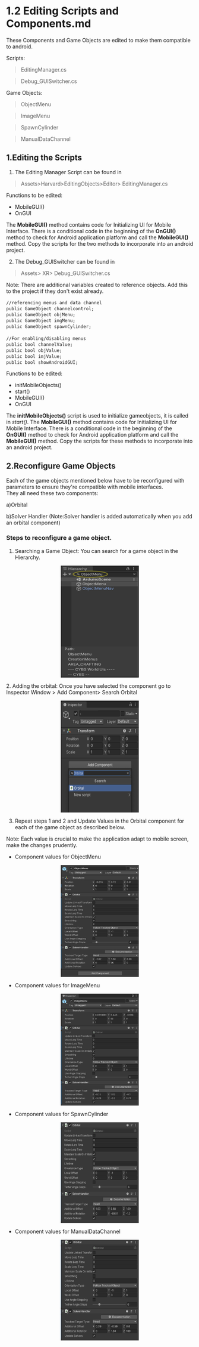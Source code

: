 # 1.2 Editing Scripts and Components.md


These Components and Game Objects are edited to make them compatible to android.

Scripts: 
>EditingManager.cs

>Debug_GUISwitcher.cs

Game Objects:
>ObjectMenu

>ImageMenu

>SpawnCylinder

>ManualDataChannel


## 1.Editing the Scripts

1) The Editing Manager Script can be found in 
>Assets>Harvard>EditingObjects>Editor> EditingManager.cs


Functions to be edited: 
* MobileGUI()
* OnGUI


The **MobileGUI()** method contains code for Initializing UI for Mobile Interface. There is a conditional code in the beginning of the **OnGUI()** method to check for Android application platform and call the **MobileGUI()** method. Copy the scripts for the two methods to incorporate into an android project. 

2) The Debug_GUISwitcher can be found in 

> Assets> XR> Debug_GUISwitcher.cs

Note: There are additional variables created to reference objects. Add this to the project if they don't exist already. 

    //referencing menus and data channel 
    public GameObject channelcontrol;
    public GameObject objMenu;
    public GameObject imgMenu;
    public GameObject spawnCylinder;

    //For enabling/disabling menus 
    public bool channelValue;
    public bool objValue;
    public bool imjValue;
    public bool showAndroidGUI; 
    

Functions to be edited: 
* initMobileObjects()
* start()
* MobileGUI()
* OnGUI
    
    
The **initMobileObjects()** script is used to initialize gameobjects, it is called in *start()*. 
The **MobileGUI()** method contains code for Initializing UI for Mobile Interface. There is a conditional code in the beginning of the **OnGUI()** method to check for Android application platform and call the **MobileGUI()** method. Copy the scripts for these methods to incorporate into an android project.



## 2.Reconfigure Game Objects

Each of the game objects mentioned below have to be reconfigured with parameters to ensure they're compatible with mobile interfaces.</br> 
They all need these two components:

a)Orbital

b)Solver Handler
(Note:Solver handler is added automatically when you add an orbital component) 


### Steps to reconfigure a game object.
1. Searching a Game Object: You can search for a game object in the Hierarchy.
<p align="center">
<picture>
  <img align="center"  src="https://github.com/shankar-r19/CYBS-MArkdown-files/blob/main/Android%20Documentation/Images/SEARCHING%20FOR%20OBJECTS.png" width= "210" height="300">
</picture>
</p>
2. Adding the orbital: Once you have selected the component go to Inspector Window > Add Component> Search Orbital
<p align="center">
<picture>
  <img align="center"  src="https://github.com/shankar-r19/CYBS-MArkdown-files/blob/main/Android%20Documentation/Images/Adding%20Orbital.png" width= "210" height="300">
</picture>
</p>

3. Repeat steps 1 and 2 and Update Values in the Orbital component for each of the game object as described below.

Note: Each value is crucial to make the application adapt to mobile screen, make the changes prudently.

* Component values for ObjectMenu
<p align="center">
<picture>
  <img align="center"  src="https://github.com/shankar-r19/CYBS-MArkdown-files/blob/main/Android%20Documentation/Images/objectMenu.png" width= "210" height="300">
</picture>
</p>

* Component values for ImageMenu
<p align="center">
<picture>
  <img align="center"  src="https://github.com/shankar-r19/CYBS-MArkdown-files/blob/main/Android%20Documentation/Images/imagemenu.png" width= "210" height="300">
</picture>
</p>

* Component values for SpawnCylinder
<p align="center">
<picture>
  <img align="center"  src="https://github.com/shankar-r19/CYBS-MArkdown-files/blob/main/Android%20Documentation/Images/SpawnCylinder.png" width= "210" height="270">
</picture>
</p>

* Component values for ManualDataChannel
<p align="center">
<picture>
  <img align="center"  src="https://github.com/shankar-r19/CYBS-MArkdown-files/blob/main/Android%20Documentation/Images/ManualDataChannel.png" width= "210" height="270">
</picture>
</p>

